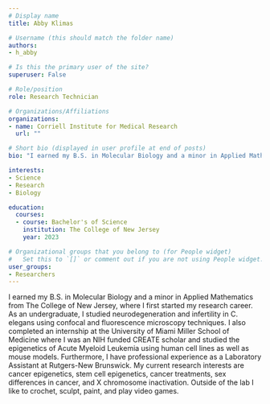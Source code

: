 ```yaml
---
# Display name
title: Abby Klimas

# Username (this should match the folder name)
authors:
- h_abby

# Is this the primary user of the site?
superuser: False

# Role/position
role: Research Technician

# Organizations/Affiliations
organizations:
- name: Corriell Institute for Medical Research
  url: ""

# Short bio (displayed in user profile at end of posts)
bio: "I earned my B.S. in Molecular Biology and a minor in Applied Mathematics from The College of New Jersey, where I first started my research career. As an undergraduate, I studied neurodegeneration and infertility in C. elegans using confocal and fluorescence microscopy techniques. I also completed an internship at the University of Miami Miller School of Medicine where I was an NIH funded CREATE scholar and studied the epigenetics of Acute Myeloid Leukemia using human cell lines as well as mouse models. Furthermore, I have professional experience as a Laboratory Assistant at Rutgers-New Brunswick. My current research interests are cancer epigenetics, stem cell epigenetics, cancer treatments, sex differences in cancer, and X chromosome inactivation. Outside of the lab I like to crochet, sculpt, paint, and play video games. "

interests:
- Science
- Research
- Biology

education: 
  courses:
  - course: Bachelor's of Science
    institution: The College of New Jersey
    year: 2023

# Organizational groups that you belong to (for People widget)
#   Set this to `[]` or comment out if you are not using People widget.
user_groups:
- Researchers
---
```

I earned my B.S. in Molecular Biology and a minor in Applied Mathematics from The College of New Jersey, where I first started my research career. As an undergraduate, I studied neurodegeneration and infertility in C. elegans using confocal and fluorescence microscopy techniques. I also completed an internship at the University of Miami Miller School of Medicine where I was an NIH funded CREATE scholar and studied the epigenetics of Acute Myeloid Leukemia using human cell lines as well as mouse models. Furthermore, I have professional experience as a Laboratory Assistant at Rutgers-New Brunswick. My current research interests are cancer epigenetics, stem cell epigenetics, cancer treatments, sex differences in cancer, and X chromosome inactivation. Outside of the lab I like to crochet, sculpt, paint, and play video games.